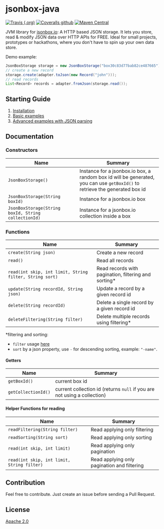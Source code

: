 # jsonbox-java 
[![Travis (.org)](https://img.shields.io/travis/leonardiwagner/jsonbox-java?style=flat-square&logo=travis)](https://travis-ci.org/leonardiwagner/jsonbox-java)
[![Coveralls github](https://img.shields.io/coveralls/github/leonardiwagner/jsonbox-java?style=flat-square)](https://coveralls.io/github/leonardiwagner/jsonbox-java)
[![Maven Central](https://img.shields.io/maven-central/v/io.jsonbox/jsonbox?color=light-green&logo=java&style=flat-square)](https://search.maven.org/artifact/io.jsonbox/jsonbox)

JVM library for [jsonbox.io](https://jsonbox.io): A HTTP based JSON storage. It lets you store, read & modify JSON data over HTTP APIs for FREE. Ideal for small projects, prototypes or hackathons, where you don't have to spin up your own data store.

Demo example:
```java
JsonBoxStorage storage = new JsonBoxStorage("box30c83d77bab82ce487665");
// create a new record
storage.create(adapter.toJson(new Record("john")));
// read records
List<Record> records = adapter.fromJson(storage.read());
```
## Starting Guide
1. [Installation](https://github.com/leonardiwagner/jsonbox-java/wiki/Usage-examples#1-add-jsonbox-library-in-your-project-dependencies-if-you-are-using-gradle-scala-or-kotlin-see-their-dependency-script-here-for-clojure-we-have--an-exclusive-guide-here)
2. [Basic examples](https://github.com/leonardiwagner/jsonbox-java/wiki/Usage-examples#4-now-you-can-use-any-function-from-the-documentation-to-create-read-update-and-delete-records-in-your-store-or-collection-see-examples)
3. [Advanced examples with JSON parsing](https://github.com/leonardiwagner/jsonbox-java/wiki/Usage-examples-with-JSON-parsing)

## Documentation

### Constructors

| Name | Summary |
|-----|---|
|`JsonBoxStorage()`                       | Instance for a jsonbox.io box, a random box id will be generated, you can use `getBoxId()` to retrieve the generated box id |
|`JsonBoxStorage(String boxId)`                       | Instance for a jsonbox.io box |
|`JsonBoxStorage(String boxId, String collectionId)`  | Instance for a jsonbox.io collection inside a box |

### Functions

| Name | Summary |
|-----|---|
|`create(String json)`                       | Create a new record |
|`read()`  | Read all records |
|`read(int skip, int limit, String filter, String sort)` | Read records with pagination, filtering and sorting* |
|`update(String recordId, String json)`  | Update a record by a given record id |
|`delete(String recordId)` | Delete a single record by a given record id |
|`deleteFiltering(String filter)` | Delete multiple records using filtering*|

*filtering and sorting:
- `filter` usage [here](https://github.com/vasanthv/jsonbox#filtering)
- `sort` by a json property, use `-` for descending sorting, example: `"-name"`.

#### Getters
| Name | Summary |
|-----|---|
|`getBoxId()` | current box id |
|`getCollectionId()` | current collection id (returns `null` if you are not using a collection) |

#### Helper Functions for reading
| Name | Summary |
|-----|---|
|`readFiltering(String filter)`  | Read applying only filtering |
|`readSorting(String sort)` | Read applying only sorting |
|`read(int skip, int limit)`  | Read applying only pagination |
|`read(int skip, int limit, String filter)` | Read applying only pagination and filtering |

## Contribution

Feel free to contribute. Just create an issue before sending a Pull Request.

## License

[Apache 2.0][apache-license]

[apache-license]:./LICENSE
